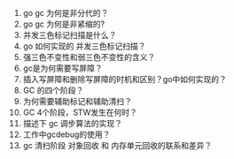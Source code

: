 1. go gc 为何是非分代的？
2. go gc 为何是非紧缩的?
3. 并发三色标记扫描是什么？
4. go 如何实现的 并发三色标记扫描？
5. 强三色不变性和弱三色不变性的含义？
6. gc是为何需要写屏障？
7. 插入写屏障和删除写屏障的时机和区别？go中如何实现的？
8. GC 的四个阶段？
9. 为何需要辅助标记和辅助清扫？
10. GC 4个阶段，STW发生在何时？
11. 描述下 gc 调步算法的实现？
12. 工作中gcdebug的使用？
13. gc 清扫阶段 对象回收 和 内存单元回收的联系和差异？